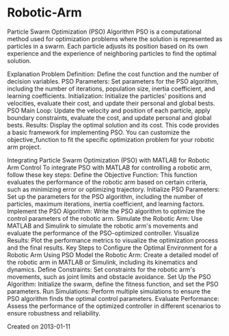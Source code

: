 # Robotic-Arm

Particle Swarm Optimization (PSO) Algorithm
PSO is a computational method used for optimization problems where the solution is represented as particles in a swarm. Each particle adjusts its position based on its own experience and the experience of neighboring particles to find the optimal solution.

Explanation
Problem Definition: Define the cost function and the number of decision variables.
PSO Parameters: Set parameters for the PSO algorithm, including the number of iterations, population size, inertia coefficient, and learning coefficients.
Initialization: Initialize the particles' positions and velocities, evaluate their cost, and update their personal and global bests.
PSO Main Loop: Update the velocity and position of each particle, apply boundary constraints, evaluate the cost, and update personal and global bests.
Results: Display the optimal solution and its cost.
This code provides a basic framework for implementing PSO. You can customize the objective_function to fit the specific optimization problem for your robotic arm project.

Integrating Particle Swarm Optimization (PSO) with MATLAB for Robotic Arm Control
To integrate PSO with MATLAB for controlling a robotic arm, follow these key steps:
Define the Objective Function: This function evaluates the performance of the robotic arm based on certain criteria, such as minimizing error or optimizing trajectory.
Initialize PSO Parameters: Set up the parameters for the PSO algorithm, including the number of particles, maximum iterations, inertia coefficient, and learning factors.
Implement the PSO Algorithm: Write the PSO algorithm to optimize the control parameters of the robotic arm.
Simulate the Robotic Arm: Use MATLAB and Simulink to simulate the robotic arm's movements and evaluate the performance of the PSO-optimized controller.
Visualize Results: Plot the performance metrics to visualize the optimization process and the final results.
Key Steps to Configure the Optimal Environment for a Robotic Arm Using PSO
Model the Robotic Arm: Create a detailed model of the robotic arm in MATLAB or Simulink, including its kinematics and dynamics.
Define Constraints: Set constraints for the robotic arm's movements, such as joint limits and obstacle avoidance.
Set Up the PSO Algorithm: Initialize the swarm, define the fitness function, and set the PSO parameters.
Run Simulations: Perform multiple simulations to ensure the PSO algorithm finds the optimal control parameters.
Evaluate Performance: Assess the performance of the optimized controller in different scenarios to ensure robustness and reliability.


Created on 2013-01-11
